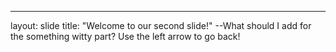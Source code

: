 ---
layout: slide
title: "Welcome to our second slide!"
--What should I add for the something witty part?
Use the left arrow to go back!

